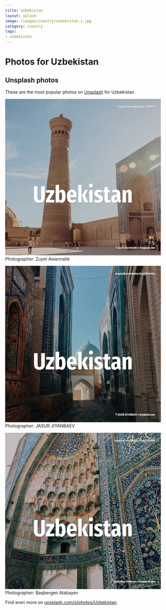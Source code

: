```yaml
---
title: Uzbekistan
layout: splash
image: /images/country/uzbekistan.1.jpg
category: country
tags:
- uzbekistan
---
```

# Photos for Uzbekistan
 
## Unsplash photos
These are the most popular photos on [Unsplash](https://unsplash.com) for Uzbekistan.
 
![Uzbekistan](/images/country/uzbekistan.1.jpg)
Photographer:  Zuyet Awarmatik
 
![Uzbekistan](/images/country/uzbekistan.2.jpg)
Photographer:  JASUR JIYANBAEV
 
![Uzbekistan](/images/country/uzbekistan.3.jpg)
Photographer:  Baqbergen Atabayev
 
Find even more on [unsplash.com/s/photos/Uzbekistan](https://unsplash.com/s/photos/Uzbekistan)
 
